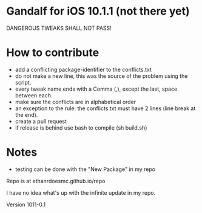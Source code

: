 # Gandalf for iOS 10.1.1 (not there yet)
DANGEROUS TWEAKS SHALL NOT PASS!



# How to contribute
- add a conflicting package-identifier to the conflicts.txt
- do not make a new line, this was the source of the problem using the script.
- every tweak name ends with a Comma (,), except the last, space between each.
- make sure the conflicts are in alphabetical order
- an exception to the rule: the conflicts.txt must have 2 lines (line break at the end). 
- create a pull request
- if release is behind use bash to compile (sh build.sh)


# Notes
- testing can be done with the "New Package" in my repo

Repo is at ethanrdoesmc.github.io/repo


I have no idea what's up with the infinite update in my repo. 

Version 1011-0.1
